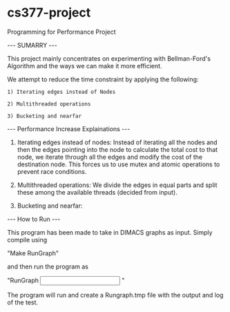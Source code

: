 # cs377-project
Programming for Performance Project


--- SUMARRY ---

This project mainly concentrates on experimenting with Bellman-Ford's Algorithm and the ways we can make it more efficient. 

We attempt to reduce the time constraint by applying the following:

	1) Iterating edges instead of Nodes

	2) Multithreaded operations

	3) Bucketing and nearfar

--- Performance Increase Explainations --- 

1) Iterating edges instead of nodes:
Instead of iterating all the nodes and then the edges pointing into the node to calculate the total cost to that node, we iterate through all the edges and modify the cost of the destination node. This forces us to use mutex and atomic operations to prevent race conditions.

2) Multithreaded operations:
We divide the edges in equal parts and split these among the available threads (decided from input). 

3) Bucketing and nearfar:


--- How to Run --- 

This program has been made to take in DIMACS graphs as input. Simply compile using 

"Make RunGraph" 

and then run the program as 

"RunGraph <Input File Name> <Number of Threads>"


The program will run and create a Rungraph.tmp file with the output and log of the test.
